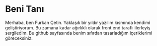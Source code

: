 # Beni Tanı

Merhaba, ben Furkan Çetin. Yaklaşık bir yıldır yazılım kısmında kendimi geliştiriyorum. Bu zamana kadar ağırlıklı olarak front end taraflı ilerleyiş sergiledim. Bu github sayfasında benim sıfırdan tasarladığım içeriklerimi göreceksiniz. 
